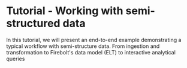 # Tutorial - Working with semi-structured data

In this tutorial, we will present an end-to-end example demonstrating a typical workflow with semi-structure data. From ingestion and transformation to Firebolt's data model \(ELT\) to interactive analytical queries

